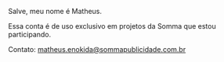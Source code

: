 Salve, meu nome é Matheus.

Essa conta é de uso exclusivo em projetos da Somma que estou participando.

Contato: matheus.enokida@sommapublicidade.com.br
